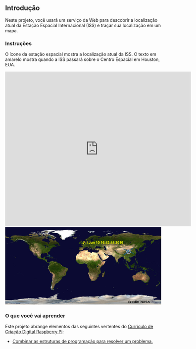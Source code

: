 ## Introdução

Neste projeto, você usará um serviço da Web para descobrir a localização atual da Estação Espacial Internacional (ISS) e traçar sua localização em um mapa.

### Instruções

O ícone da estação espacial mostra a localização atual da ISS. O texto em amarelo mostra quando a ISS passará sobre o Centro Espacial em Houston, EUA.

<div class="trinket">
  <iframe src="https://trinket.io/embed/python/b95851338c?outputOnly=true&start=result" width="600" height="500" frameborder="0" marginwidth="0" marginheight="0" allowfullscreen>
  </iframe>
  <img src="images/iss-final.png">
</div>

### O que você vai aprender

Este projeto abrange elementos das seguintes vertentes do [Currículo de Criação Digital Raspberry Pi](http://rpf.io/curriculum):

+ [Combinar as estruturas de programação para resolver um problema.](https://www.raspberrypi.org/curriculum/programming/builder)